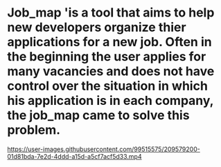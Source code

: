 # Job_map 'is a tool that aims to help new developers organize thier applications for a new job. Often in the beginning the user applies for many vacancies and does not have control over the situation in which his application is in each company, the job_map came to solve this problem.


https://user-images.githubusercontent.com/99515575/209579200-01d81bda-7e2d-4ddd-a15d-a5cf7acf5d33.mp4



